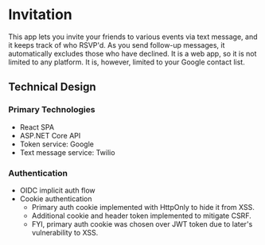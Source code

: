 # Invitation
This app lets you invite your friends to various events via text message, and it keeps track of who RSVP'd. As you send follow-up messages, it automatically excludes those who have declined. It is a web app, so it is not limited to any platform. It is, however, limited to your Google contact list.

## Technical Design

### Primary Technologies
* React SPA
* ASP.NET Core API
* Token service: Google
* Text message service: Twilio

### Authentication
* OIDC implicit auth flow
* Cookie authentication
  * Primary auth cookie implemented with HttpOnly to hide it from XSS.
  * Additional cookie and header token implemented to mitigate CSRF.
  * FYI, primary auth cookie was chosen over JWT token due to later's vulnerability to XSS.